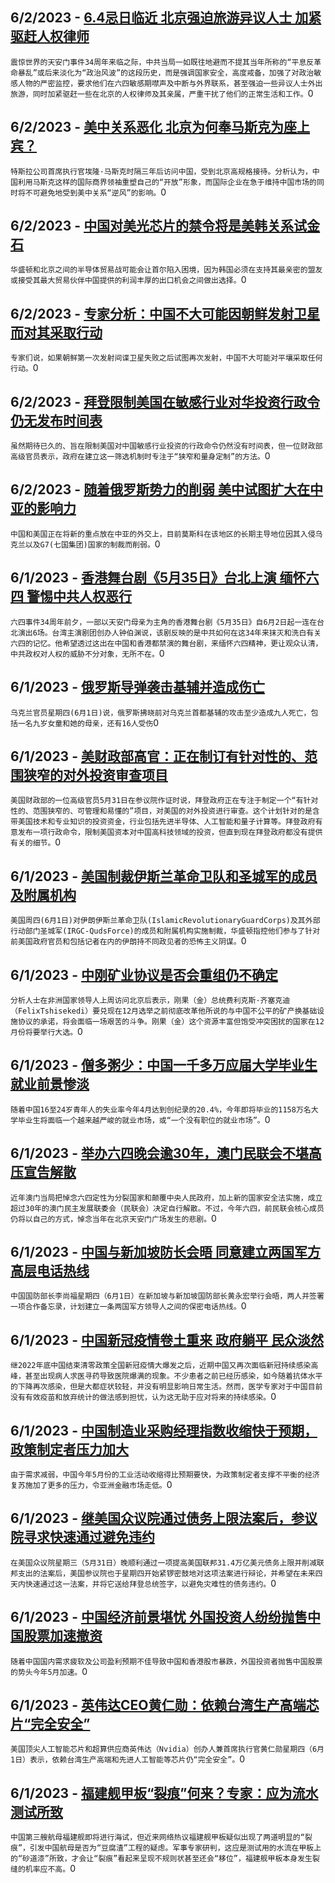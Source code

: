 
  ## 6/2/2023 - [6.4忌日临近 北京强迫旅游异议人士 加紧驱赶人权律师](https://www.voachinese.com/a/beijing-escalates-security-measures-by-driving-away-dissidents-and-rights-lawyers-prior-to-34th-anniversary-of-tiananmen-massacre-20230602/7119401.html)
 ```震惊世界的天安门事件34周年来临之际，中共当局一如既往地避而不提其当年所称的“平息反革命暴乱”或后来淡化为“政治风波”的这段历史，而是强调国家安全，高度戒备，加强了对政治敏感人物的严密监控，要求他们在六四敏感期噤声及中断与外界联系，甚至强迫一些异议人士外出旅游，同时加紧驱赶一些在北京的人权律师及其亲属，严重干扰了他们的正常生活和工作。```0
  ## 6/2/2023 - [美中关系恶化 北京为何奉马斯克为座上宾？](https://www.voachinese.com/a/musk-china-visit-20230601/7119766.html)
 ```特斯拉公司首席执行官埃隆·马斯克时隔三年后访问中国，受到北京高规格接待。分析认为，中国利用马斯克这样的国际商界领袖重塑自己的“开放”形象，而国际企业在急于维持中国市场的同时将不可避免地受到美中关系“逆风”的影响。```0
  ## 6/2/2023 - [中国对美光芯片的禁令将是美韩关系试金石](https://www.voachinese.com/a/china-s-micron-chips-ban-is-litmus-test-for-south-korea-20230601/7119776.html)
 ```华盛顿和北京之间的半导体贸易战可能会让首尔陷入困境，因为韩国必须在支持其最亲密的盟友或接受其最大贸易伙伴中国提供的利润丰厚的出口机会之间做出选择。```0
  ## 6/2/2023 - [专家分析：中国不大可能因朝鲜发射卫星而对其采取行动](https://www.voachinese.com/a/experts-north-korea-s-satellite-launch-unlikely-to-draw-china-s-action-20230601/7119792.html)
 ```专家们说，如果朝鲜第一次发射间谍卫星失败之后试图再次发射，中国不大可能对平壤采取任何行动。```0
  ## 6/2/2023 - [拜登限制美国在敏感行业对华投资行政令仍无发布时间表](https://www.voachinese.com/a/still-no-timetable-on-curbing-sensitive-sector-us-investment-to-china-/7119772.html)
 ```虽然期待已久的、旨在限制美国对中国敏感行业投资的行政命令仍然没有时间表，但一位财政部高级官员表示，政府在建立这一筛选机制时专注于“狭窄和量身定制”的方法。```0
  ## 6/2/2023 - [随着俄罗斯势力的削弱 美中试图扩大在中亚的影响力](https://www.voachinese.com/a/as-russian-influence-wanes-in-central-asia-china-and-us-make-their-case-20230601/7119391.html)
 ```中国和美国正在将新的重点放在中亚的外交上，目前莫斯科在该地区的长期主导地位因其入侵乌克兰以及G7(七国集团)国家的制裁而削弱。```0
  ## 6/1/2023 - [香港舞台剧《5月35日》台北上演  缅怀六四 警惕中共人权恶行  ](https://www.voachinese.com/a/june-4th-project-taipei-puts-on-may-35th-play-to-remember-the-tiananmen-massacre/7119357.html)
 ```六四事件34周年前夕，一部以天安门母亲为主角的香港舞台剧《5月35日》自6月2日起一连在台北演出6场。台湾主演剧团创办人钟伯渊说，该剧反映的是中共如何在这34年来抹灭和洗白有关六四的记忆。他希望透过这出在中国和香港都禁演的舞台剧，来缅怀六四精神，更让观众认清，中共政权对人权的威胁不分对象，无所不在。```0
  ## 6/1/2023 - [俄罗斯导弹袭击基辅并造成伤亡](https://www.voachinese.com/a/deadly-russian-missile-attack-hits-kyiv-20230601/7119358.html)
 ```乌克兰官员星期四(6月1日)说，俄罗斯拂晓前对乌克兰首都基辅的攻击至少造成九人死亡，包括一名九岁女童和她的母亲，还有16人受伤```0
  ## 6/1/2023 - [美财政部高官：正在制订有针对性的、范围狭窄的对外投资审查项目](https://www.voachinese.com/a/us-export-control-outbound-investment-review-china-20230601/7119354.html)
 ```美国财政部的一位高级官员5月31日在参议院作证时说，拜登政府正在专注于制定一个“有针对性的、范围狭窄的、可管理和易懂的”项目，对美国的对外投资进行审查。这个计划针对的是含带美国技术和专业知识的投资资金，行业包括先进半导体、人工智能和量子计算等。拜登政府有意发布一项行政命令，限制美国资本对中国高科技领域的投资，但直到现在拜登政府都没有提供有关的细节。```0
  ## 6/1/2023 - [美国制裁伊斯兰革命卫队和圣城军的成员及附属机构](https://www.voachinese.com/a/washington-sanctions-iranian-operatives-accused-of-assassination-plots-abroad-20230601/7119214.html)
 ```美国周四(6月1日)对伊朗伊斯兰革命卫队(IslamicRevolutionaryGuardCorps)及其外部行动部门圣城军(IRGC-QudsForce)的成员和附属机构实施制裁，华盛顿指控他们参与了针对前美国政府官员和包括记者在内的伊朗持不同政见者的恐怖主义阴谋。```0
  ## 6/1/2023 - [中刚矿业协议是否会重组仍不确定](https://www.voachinese.com/a/whether-a-drc-china-mining-deal-will-be-restructured-remains-uncertain-/7119248.html)
 ```分析人士在非洲国家领导人上周访问北京后表示，刚果（金）总统费利克斯·齐塞克迪（FelixTshisekedi）要兑现在12月选举之前彻底改革他所说的与中国不公平的矿产换基础设施协议的承诺，将会面临一场艰苦的斗争。刚果（金）这个资源丰富但饱受冲突困扰的国家在12月份将要举行大选。```0
  ## 6/1/2023 - [僧多粥少：中国一千多万应届大学毕业生就业前景惨淡](https://www.voachinese.com/a/china-s-11-6m-graduates-face-a-jobs-market-with-no-jobs-20230601/7118431.html)
 ```随着中国16至24岁青年人的失业率今年4月达到创纪录的20.4%，今年即将毕业的1158万名大学毕业生将面临一个越来越严峻的就业市场，或“一个没有职位的就业市场”。```0
  ## 6/1/2023 - [举办六四晚会逾30年，澳门民联会不堪高压宣告解散](https://www.voachinese.com/a/macau-s-tiananmen-massacre-group-disbands-for-fear-of-new-law-20230601/7118877.html)
 ```近年澳门当局把悼念六四定性为分裂国家和颠覆中央人民政府，加上新的国家安全法实施，成立超过30年的澳门民主发展联委会（民联会）决定自行解散。不过，今年六四，前民联会核心成员仍将以自己的方式，悼念当年在北京天安门广场发生的悲剧。```0
  ## 6/1/2023 - [中国与新加坡防长会晤 同意建立两国军方高层电话热线](https://www.voachinese.com/a/china-and-key-us-partner-singapore-agree-to-top-level-defense-hotline-060123/7118801.html)
 ```中国国防部长李尚福星期四（6月1日）在新加坡与新加坡国防部长黄永宏举行会晤，两人并签署一项合作备忘录，计划建立一条两国军方领导人之间的保密电话热线。```0
  ## 6/1/2023 - [中国新冠疫情卷土重来 政府躺平 民众淡然](https://www.voachinese.com/a/china-is-bracing-for-a-massive-new-wave-of-covid-cases-20230601/7118745.html)
 ```继2022年底中国结束清零政策全国新冠疫情大爆发之后，近期中国又再次面临新冠持续感染高峰，甚至出现病人求医寻药导致医院爆满的现象。不少患者之前已经历感染，如今随着抗体水平的下降再次感染，但是大都症状较轻，并没有明显影响日常生活。然而，医学专家对于中国目前没有有效疫苗和放弃统计的做法感到担忧，认为这无助于应对将来的持续感染。```0
  ## 6/1/2023 - [中国制造业采购经理指数收缩快于预期，政策制定者压力加大](https://www.voachinese.com/a/china-s-factory-activity-falls-faster-than-expected-as-recovery-stumbles-20230601/7118390.html)
 ```由于需求减弱，中国今年5月份的工业活动收缩得比预期要快，为政策制定者支撑不平衡的经济复苏施加了更多的压力，令亚洲金融市场走低。```0
  ## 6/1/2023 - [继美国众议院通过债务上限法案后，参议院寻求快速通过避免违约](https://www.voachinese.com/a/us-senate-aims-for-quick-passage-of-debt-ceiling-bill-to-avoid-default-060123/7118634.html)
 ```在美国众议院星期三（5月31日）晚顺利通过一项提高美国联邦31.4万亿美元债务上限并削减联邦支出的法案后，美国参议院也于星期四开始紧锣密鼓地对这项法案进行辩论，并希望在未来四天内快速通过这一法案，并将它送给拜登总统签字，以避免灾难性的债务违约。```0
  ## 6/1/2023 - [中国经济前景堪忧 外国投资人纷纷抛售中国股票加速撤资](https://www.voachinese.com/a/foreigners-pull-more-money-out-of-china-in-may-20230601/7118368.html)
 ```随着中国国内需求疲软及公司盈利预期不佳导致中国和香港股市暴跌，外国投资者抛售中国股票的势头今年5月加速。```0
  ## 6/1/2023 - [英伟达CEO黄仁勋：依赖台湾生产高端芯片“完全安全”](https://www.voachinese.com/a/nvidia-ceo-feels-safe-relying-on-taiwan-for-chips-20230601/7118361.html)
 ```美国顶尖人工智能芯片和超算供应商英伟达（Nvidia）创办人兼首席执行官黄仁勋星期四（6月1日）表示，依赖台湾生产高端和先进人工智能等芯片仍“完全安全”。```0
  ## 6/1/2023 - [福建舰甲板“裂痕”何来？专家：应为流水测试所致](https://www.voachinese.com/a/why-are-there-cracks-on-the-deck-of-china-s-fujian-ship-20230601/7118441.html)
 ```中国第三艘航母福建舰即将进行海试，但近来网络热议福建舰甲板疑似出现了两道明显的“裂痕”，引发中国航母是否为“豆腐渣”工程的疑虑。军事专家研判，这应是测试用的水流在甲板上的“砂道漆”所致，才会让“裂痕”看起来呈现不规则状甚至还会“移位”，福建舰甲板本身发生裂缝的机率应不高。```0
